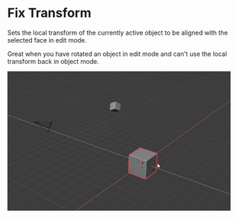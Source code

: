 # Fix Transform

Sets the local transform of the currently active object to be aligned with the selected face in edit mode.

Great when you have rotated an object in edit mode and can't use the local transform back in object mode.

![Alt Text](gifs/InstaFloorGif.gif)
